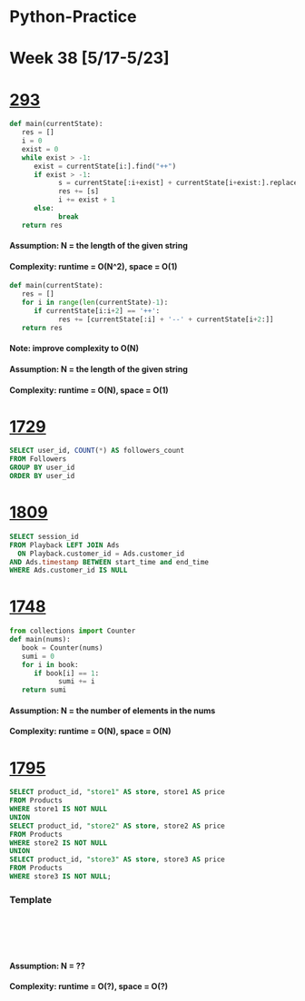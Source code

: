 # Python-Practice

# Week 38 [5/17-5/23]

# [293](https://leetcode.com/problems/flip-game/)
```python
def main(currentState):
   res = []
   i = 0
   exist = 0
   while exist > -1:
      exist = currentState[i:].find("++")
      if exist > -1:
            s = currentState[:i+exist] + currentState[i+exist:].replace("++", "--", 1)
            res += [s]
            i += exist + 1
      else:
            break
   return res
```
#### Assumption: N = the length of the given string
#### Complexity: runtime = O(N^2), space = O(1)

```python
def main(currentState):
   res = []
   for i in range(len(currentState)-1):
      if currentState[i:i+2] == '++':
            res += [currentState[:i] + '--' + currentState[i+2:]]
   return res
```
#### Note: improve complexity to O(N)
#### Assumption: N = the length of the given string
#### Complexity: runtime = O(N), space = O(1)

# [1729](https://leetcode.com/problems/find-followers-count/)
```sql
SELECT user_id, COUNT(*) AS followers_count
FROM Followers
GROUP BY user_id
ORDER BY user_id
```

# [1809](https://leetcode.com/problems/ad-free-sessions/)
```sql
SELECT session_id
FROM Playback LEFT JOIN Ads
  ON Playback.customer_id = Ads.customer_id
AND Ads.timestamp BETWEEN start_time and end_time
WHERE Ads.customer_id IS NULL
```

# [1748](https://leetcode.com/problems/sum-of-unique-elements/)
```python
from collections import Counter
def main(nums):
   book = Counter(nums)
   sumi = 0
   for i in book:
      if book[i] == 1:
            sumi += i
   return sumi
```
#### Assumption: N = the number of elements in the nums
#### Complexity: runtime = O(N), space = O(N)

# [1795](https://leetcode.com/problems/rearrange-products-table/)
```sql
SELECT product_id, "store1" AS store, store1 AS price
FROM Products
WHERE store1 IS NOT NULL
UNION
SELECT product_id, "store2" AS store, store2 AS price
FROM Products
WHERE store2 IS NOT NULL
UNION
SELECT product_id, "store3" AS store, store3 AS price
FROM Products
WHERE store3 IS NOT NULL;
```

### Template
# []()
```sql
```

# []()
```python
```
#### Assumption: N = ??
#### Complexity: runtime = O(?), space = O(?)